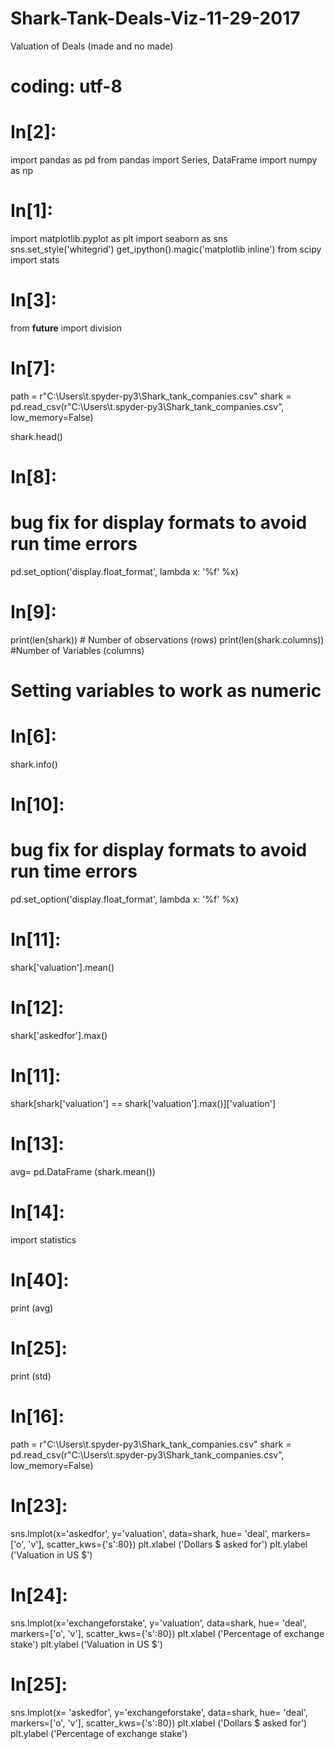 # Shark-Tank-Deals-Viz-11-29-2017
Valuation of Deals  (made and no made) 

# coding: utf-8

# In[2]:


import pandas as pd
from pandas import Series, DataFrame
import numpy as np


# In[1]:


import matplotlib.pyplot as plt
import seaborn as sns
sns.set_style('whitegrid')
get_ipython().magic('matplotlib inline')
from scipy import stats


# In[3]:


from __future__ import division


# In[7]:


path = r"C:\Users\t\.spyder-py3\Shark_tank_companies.csv"
shark = pd.read_csv(r"C:\Users\t\.spyder-py3\Shark_tank_companies.csv", low_memory=False)


shark.head()


# In[8]:


# bug fix for display formats to avoid run time errors
pd.set_option('display.float_format', lambda x: '%f' %x)


# In[9]:


print(len(shark))            # Number of observations (rows)
print(len(shark.columns)) #Number of Variables (columns)

 # Setting variables to work as numeric


# In[6]:


shark.info()


# In[10]:


# bug fix for display formats to avoid run time errors
pd.set_option('display.float_format', lambda x: '%f' %x)


# In[11]:


shark['valuation'].mean()


# In[12]:


shark['askedfor'].max()


# In[11]:


shark[shark['valuation'] == shark['valuation'].max()]['valuation']


# In[13]:


avg= pd.DataFrame (shark.mean())


# In[14]:


import statistics


# In[40]:


print (avg)


# In[25]:


print (std)


# In[16]:


path = r"C:\Users\t\.spyder-py3\Shark_tank_companies.csv"
shark = pd.read_csv(r"C:\Users\t\.spyder-py3\Shark_tank_companies.csv", low_memory=False) 


# In[23]:


sns.lmplot(x='askedfor', y='valuation', data=shark, hue= 'deal', markers=['o', 'v'], scatter_kws={'s':80})
plt.xlabel ('Dollars $ asked for')
plt.ylabel ('Valuation in US $')


# In[24]:


sns.lmplot(x='exchangeforstake', y='valuation', data=shark, hue= 'deal', markers=['o', 'v'], scatter_kws={'s':80})
plt.xlabel ('Percentage of exchange stake')
plt.ylabel ('Valuation in US $')


# In[25]:


sns.lmplot(x= 'askedfor', y='exchangeforstake', data=shark, hue= 'deal', markers=['o', 'v'], scatter_kws={'s':80})
plt.xlabel ('Dollars $ asked for')
plt.ylabel ('Percentage of exchange stake')

